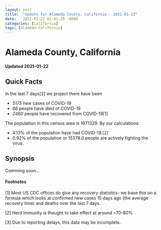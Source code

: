 ```yaml
---
layout: post
title:  "Update for Alameda County, California - 2021-01-22"
date:   2021-01-22 01:01:29 -0600
categories: [California]
tags: [Alameda-California]
---
```


# Alameda County, California
#### Updated 2021-01-22

## Quick Facts

In the last 7 days[3] we project there have been
- *5175* new cases of COVID-19
- *66* people have died of COVID-19
- *2460* people have recovered from COVID-19[1]

The population in this census area is 1671329. By our calculations:
- 4.13% of the population have had COVID-19.[2]
- 0.92% of the population or 15378.0 people are actively fighting the virus.

## Synopsis

Comming soon...


#### Footnotes

[1] Most US CDC offices do give any recovery statistics- we base this on a formula which looks at confirmed new cases
15 days ago (the average recovery time) and deaths over the last 7 days.

[2] Herd Immunity is thought to take effect at around ~70-80%

[3] Due to reporting delays, this data may be incomplete.
 
    